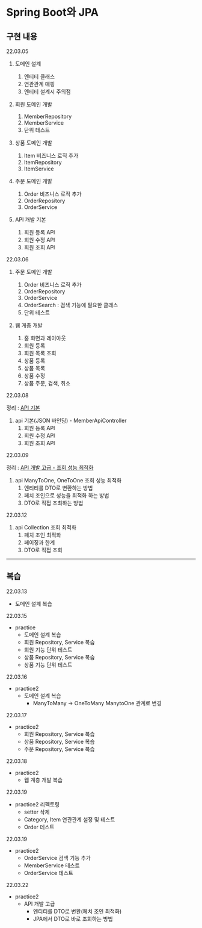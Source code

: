 # Spring Boot와 JPA



## 구현 내용

22.03.05

1. 도메인 설계
    1. 엔티티 클래스
    2. 연관관계 매핑
    3. 엔티티 설계시 주의점
    
    
2. 회원 도메인 개발
   1. MemberRepository
   2. MemberService
   3. 단위 테스트


3. 상품 도메인 개발
   1. Item 비즈니스 로직 추가
   2. ItemRepository
   3. ItemService


4. 주문 도메인 개발
   1. Order 비즈니스 로직 추가
   2. OrderRepository
   3. OrderService

5. API 개발 기본
    1. 회원 등록 API
    2. 회원 수정 API
    3. 회원 조회 API

    

22.03.06

1. 주문 도메인 개발
   1. Order 비즈니스 로직 추가
   2. OrderRepository
   3. OrderService
   4. OrderSearch : 검색 기능에 필요한 클래스
   5. 단위 테스트
   

2. 웹 게층 개발
   1. 홈 화면과 레이아웃
   2. 회원 등록
   3. 회원 목록 조회
   4. 상품 등록
   5. 상품 목록
   6. 상품 수정
   7. 상품 주문, 검색, 취소
   

22.03.08

정리 : [API 기본](https://jddng.tistory.com/330)

1. api 기본(JSON 바인딩) - MemberApiController
   1. 회원 등록 API 
   2. 회원 수정 API
   3. 회원 조회 API

22.03.09

정리 : [API 개발 고급 - 조회 성능 최적화](https://jddng.tistory.com/332)

1. api ManyToOne, OneToOne 조회 성능 최적화
   1. 엔티티를 DTO로 변환하는 방법
   2. 페치 조인으로 성능을 최적화 하는 방법
   3. DTO로 직접 조최하는 방법



22.03.12

1. api Collection 조회 최적화
   1. 페치 조인 최적화
   2. 페이징과 한계
   3. DTO로 직접 조회


---


## 복습

22.03.13

- 도메인 설계 복습

22.03.15

- practice
  - 도메인 설계 복습
  - 회원 Repository, Service 복습
  - 회원 기능 단위 테스트
  - 상품 Repository, Service 복습
  - 상품 기능 단위 테스트

22.03.16

- practice2
  - 도메인 설계 복습
    - ManyToMany -> OneToMany ManytoOne 관계로 변경

22.03.17

- practice2
  - 회원 Repository, Service 복습
  - 상품 Repository, Service 복습
  - 주문 Repository, Service 복습

22.03.18

- practice2
  - 웹 계층 개발 복습

22.03.19

- practice2 리펙토링
  - setter 삭제
  - Category, Item 연관관계 설정 및 테스트
  - Order 테스트

22.03.19

- practice2
  - OrderService 검색 기능 추가
  - MemberService 테스트
  - OrderService 테스트

22.03.22

- practice2
  - API 개발 고급
    - 엔티티를 DTO로 변환(페치 조인 최적화)
    - JPA에서 DTO로 바로 조회하는 방법

  

